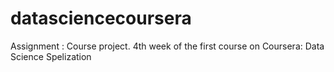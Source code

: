 # datasciencecoursera
Assignment : Course project. 4th week of the first course on Coursera: Data Science Spelization
